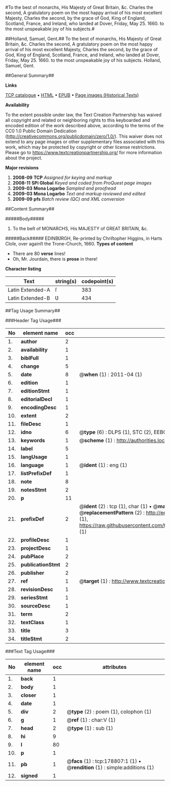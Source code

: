 #To the best of monarchs, His Majesty of Great Britain, &c. Charles the second, A gratulatory poem on the most happy arrival of his most excellent Majesty, Charles the second, by the grace of God, King of England, Scotland, France, and Ireland, who landed at Dover, Friday, May 25. 1660. to the most unspeakable joy of his subjects.#

##Holland, Samuel, Gent.##
To the best of monarchs, His Majesty of Great Britain, &c. Charles the second, A gratulatory poem on the most happy arrival of his most excellent Majesty, Charles the second, by the grace of God, King of England, Scotland, France, and Ireland, who landed at Dover, Friday, May 25. 1660. to the most unspeakable joy of his subjects.
Holland, Samuel, Gent.

##General Summary##

**Links**

[TCP catalogue](http://www.ota.ox.ac.uk/tcp/)  • 
[HTML](http://tei.it.ox.ac.uk/tcp/Texts-HTML/free/B03/B03671.html)  • 
[EPUB](http://tei.it.ox.ac.uk/tcp/Texts-EPUB/free/B03/B03671.epub) • 
[Page images (Historical Texts)](https://historicaltexts.jisc.ac.uk/eebo-52528833e)

**Availability**

To the extent possible under law, the Text Creation Partnership has waived all copyright and related or neighboring rights to this keyboarded and encoded edition of the work described above, according to the terms of the CC0 1.0 Public Domain Dedication (http://creativecommons.org/publicdomain/zero/1.0/). This waiver does not extend to any page images or other supplementary files associated with this work, which may be protected by copyright or other license restrictions. Please go to https://www.textcreationpartnership.org/ for more information about the project.

**Major revisions**

1. __2008-09__ __TCP__ *Assigned for keying and markup*
1. __2008-11__ __SPi Global__ *Keyed and coded from ProQuest page images*
1. __2009-03__ __Mona Logarbo__ *Sampled and proofread*
1. __2009-03__ __Mona Logarbo__ *Text and markup reviewed and edited*
1. __2009-09__ __pfs__ *Batch review (QC) and XML conversion*

##Content Summary##

#####Body#####

1. To the beſt of MONARCHS, His MAJESTY of GREAT BRITAIN, &c.

#####Back#####
EDINBƲRGH, Re-printed by Chriſtopher Higgins, in Harts Cloſe, over againſt the Trone-Church, 1660.
**Types of content**

  * There are 80 **verse** lines!
  * Oh, Mr. Jourdain, there is **prose** in there!

**Character listing**


|Text|string(s)|codepoint(s)|
|---|---|---|
|Latin Extended-A|ſ|383|
|Latin Extended-B|Ʋ|434|

##Tag Usage Summary##

###Header Tag Usage###

|No|element name|occ|attributes|
|---|---|---|---|
|1.|__author__|2||
|2.|__availability__|1||
|3.|__biblFull__|1||
|4.|__change__|5||
|5.|__date__|8| @__when__ (1) : 2011-04 (1)|
|6.|__edition__|1||
|7.|__editionStmt__|1||
|8.|__editorialDecl__|1||
|9.|__encodingDesc__|1||
|10.|__extent__|2||
|11.|__fileDesc__|1||
|12.|__idno__|6| @__type__ (6) : DLPS (1), STC (2), EEBO-CITATION (1), OCLC (1), VID (1)|
|13.|__keywords__|1| @__scheme__ (1) : http://authorities.loc.gov/ (1)|
|14.|__label__|5||
|15.|__langUsage__|1||
|16.|__language__|1| @__ident__ (1) : eng (1)|
|17.|__listPrefixDef__|1||
|18.|__note__|8||
|19.|__notesStmt__|2||
|20.|__p__|11||
|21.|__prefixDef__|2| @__ident__ (2) : tcp (1), char (1)  •  @__matchPattern__ (2) : ([0-9\-]+):([0-9IVX]+) (1), (.+) (1)  •  @__replacementPattern__ (2) : http://eebo.chadwyck.com/downloadtiff?vid=$1&page=$2 (1), https://raw.githubusercontent.com/textcreationpartnership/Texts/master/tcpchars.xml#$1 (1)|
|22.|__profileDesc__|1||
|23.|__projectDesc__|1||
|24.|__pubPlace__|2||
|25.|__publicationStmt__|2||
|26.|__publisher__|2||
|27.|__ref__|1| @__target__ (1) : http://www.textcreationpartnership.org/docs/. (1)|
|28.|__revisionDesc__|1||
|29.|__seriesStmt__|1||
|30.|__sourceDesc__|1||
|31.|__term__|2||
|32.|__textClass__|1||
|33.|__title__|3||
|34.|__titleStmt__|2||


###Text Tag Usage###

|No|element name|occ|attributes|
|---|---|---|---|
|1.|__back__|1||
|2.|__body__|1||
|3.|__closer__|1||
|4.|__date__|1||
|5.|__div__|2| @__type__ (2) : poem (1), colophon (1)|
|6.|__g__|1| @__ref__ (1) : char:V (1)|
|7.|__head__|2| @__type__ (1) : sub (1)|
|8.|__hi__|9||
|9.|__l__|80||
|10.|__p__|1||
|11.|__pb__|1| @__facs__ (1) : tcp:178807:1 (1)  •  @__rendition__ (1) : simple:additions (1)|
|12.|__signed__|1||
